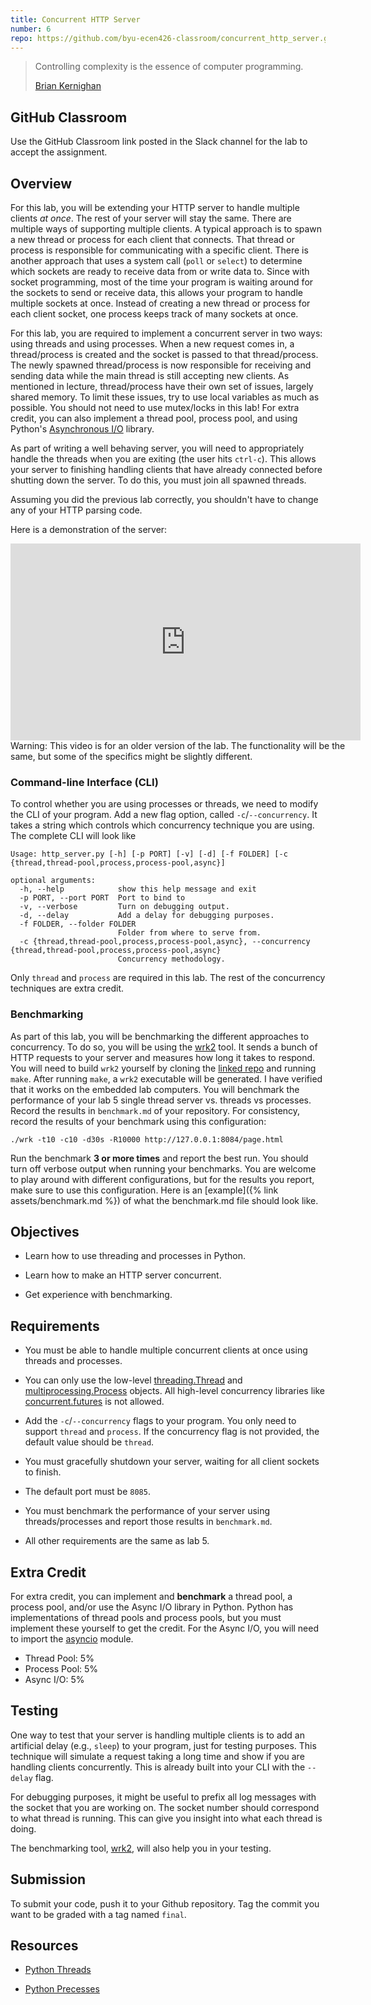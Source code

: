 ```yaml
---
title: Concurrent HTTP Server
number: 6
repo: https://github.com/byu-ecen426-classroom/concurrent_http_server.git
---
```


> Controlling complexity is the essence of computer programming.
> 
> [Brian Kernighan](https://en.wikipedia.org/wiki/Brian_Kernighan)

## GitHub Classroom

Use the GitHub Classroom link posted in the Slack channel for the lab to accept the assignment.


## Overview

For this lab, you will be extending your HTTP server to handle multiple clients _at once_. The rest of your server will stay the same. There are multiple ways of supporting multiple clients. A typical approach is to spawn a new thread or process for each client that connects. That thread or process is responsible for communicating with a specific client. There is another approach that uses a system call (`poll` or `select`) to determine which sockets are ready to receive data from or write data to. Since with socket programming, most of the time your program is waiting around for the sockets to send or receive data, this allows your program to handle multiple sockets at once. Instead of creating a new thread or process for each client socket, one process keeps track of many sockets at once.

For this lab, you are required to implement a concurrent server in two ways: using threads and using processes. When a new request comes in, a thread/process is created and the socket is passed to that thread/process. The newly spawned thread/process is now responsible for receiving and sending data while the main thread is still accepting new clients. As mentioned in lecture, thread/process have their own set of issues, largely shared memory. To limit these issues, try to use local variables as much as possible. You should not need to use mutex/locks in this lab! For extra credit, you can also implement a thread pool, process pool, and using Python's [Asynchronous I/O](https://docs.python.org/3/library/asyncio.html) library.

As part of writing a well behaving server, you will need to appropriately handle the threads when you are exiting (the user hits `ctrl-c`). This allows your server to finishing handling clients that have already connected before shutting down the server. To do this, you must join all spawned threads.

Assuming you did the previous lab correctly, you shouldn't have to change any of your HTTP parsing code.

Here is a demonstration of the server:

<iframe width="560" height="315" src="https://www.youtube-nocookie.com/embed/dnDi3XXLFpE" frameborder="0" allow="accelerometer; autoplay; encrypted-media; gyroscope; picture-in-picture" allowfullscreen></iframe>

<div class="alert alert-warning" style="width: 560px" role="alert">
  Warning: This video is for an older version of the lab. The functionality will be the same, but some of the specifics might be slightly different.
</div>

### Command-line Interface (CLI)

To control whether you are using processes or threads, we need to modify the CLI of your program. Add a new flag option, called `-c`/`--concurrency`. It takes a string which controls which concurrency technique you are using. The complete CLI will look like

```
Usage: http_server.py [-h] [-p PORT] [-v] [-d] [-f FOLDER] [-c {thread,thread-pool,process,process-pool,async}]

optional arguments:
  -h, --help            show this help message and exit
  -p PORT, --port PORT  Port to bind to
  -v, --verbose         Turn on debugging output.
  -d, --delay           Add a delay for debugging purposes.
  -f FOLDER, --folder FOLDER
                        Folder from where to serve from.
  -c {thread,thread-pool,process,process-pool,async}, --concurrency {thread,thread-pool,process,process-pool,async}
                        Concurrency methodology.
```

Only `thread` and `process` are required in this lab. The rest of the concurrency techniques are extra credit.

### Benchmarking

As part of this lab, you will be benchmarking the different approaches to concurrency. To do so, you will be using the [wrk2](https://github.com/giltene/wrk2) tool. It sends a bunch of HTTP requests to your server and measures how long it takes to respond. You will need to build `wrk2` yourself by cloning the [linked repo](https://github.com/giltene/wrk2) and running `make`. After running `make`, a `wrk2` executable will be generated. I have verified that it works on the embedded lab computers. You will benchmark the performance of your lab 5 single thread server vs. threads vs processes. Record the results in `benchmark.md` of your repository. For consistency, record the results of your benchmark using this configuration:

```
./wrk -t10 -c10 -d30s -R10000 http://127.0.0.1:8084/page.html
```

Run the benchmark **3 or more times** and report the best run. You should turn off verbose output when running your benchmarks. You are welcome to play around with different configurations, but for the results you report, make sure to use this configuration. Here is an [example]({% link assets/benchmark.md %}) of what the benchmark.md file should look like.

## Objectives

- Learn how to use threading and processes in Python.

- Learn how to make an HTTP server concurrent.

- Get experience with benchmarking.


## Requirements

- You must be able to handle multiple concurrent clients at once using threads and processes.

- You can only use the low-level [threading.Thread](https://docs.python.org/3/library/threading.html#thread-objects) and [multiprocessing.Process](https://docs.python.org/3/library/multiprocessing.html#multiprocessing.Process) objects. All high-level concurrency libraries like [concurrent.futures](https://docs.python.org/3/library/concurrent.futures.html) is not allowed.

- Add the `-c`/`--concurrency` flags to your program. You only need to support `thread` and `process`. If the concurrency flag is not provided, the default value should be `thread`. 

- You must gracefully shutdown your server, waiting for all client sockets to finish.

- The default port must be `8085`.

- You must benchmark the performance of your server using threads/processes and report those results in `benchmark.md`.

- All other requirements are the same as lab 5.


## Extra Credit

For extra credit, you can implement and **benchmark** a thread pool, a process pool, and/or use the Async I/O library in Python. Python has implementations of thread pools and process pools, but you must implement these yourself to get the credit. For the Async I/O, you will need to import the [asyncio](https://docs.python.org/3/library/asyncio.html) module.

- Thread Pool: 5%
- Process Pool: 5%
- Async I/O: 5%
 

## Testing

One way to test that your server is handling multiple clients is to add an artificial delay (e.g., `sleep`) to your program, just for testing purposes. This technique will simulate a request taking a long time and show if you are handling clients concurrently. This is already built into your CLI with the `--delay` flag.

For debugging purposes, it might be useful to prefix all log messages with the socket that you are working on. The socket number should correspond to what thread is running. This can give you insight into what each thread is doing.

The benchmarking tool, [wrk2](https://github.com/giltene/wrk2), will also help you in your testing.


## Submission

To submit your code, push it to your Github repository. Tag the commit you want to be graded with a tag named `final`.


## Resources

- [Python Threads](https://docs.python.org/3/library/threading.html)

- [Python Precesses](https://docs.python.org/3/library/multiprocessing.html)
